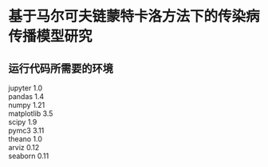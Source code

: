 # 基于马尔可夫链蒙特卡洛方法下的传染病传播模型研究
## 运行代码所需要的环境
jupyter 1.0  
pandas 1.4  
numpy 1.21  
matplotlib 3.5  
scipy 1.9  
pymc3 3.11  
theano 1.0  
arviz 0.12  
seaborn 0.11  


